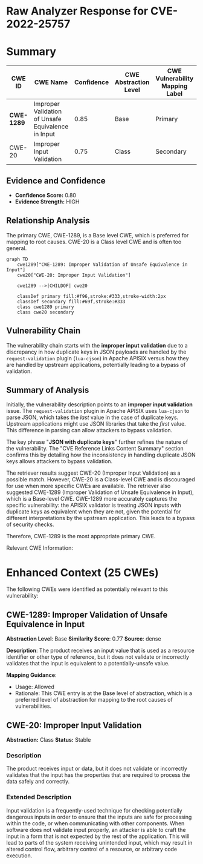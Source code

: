 # Raw Analyzer Response for CVE-2022-25757

# Summary
| CWE ID | CWE Name | Confidence | CWE Abstraction Level | CWE Vulnerability Mapping Label | CWE-Vulnerability Mapping Notes |
|---|---|---|---|---|---|
| **CWE-1289** | Improper Validation of Unsafe Equivalence in Input | 0.85 | Base | Primary | Allowed |
| CWE-20 | Improper Input Validation | 0.75 | Class | Secondary | Discouraged |

## Evidence and Confidence

*   **Confidence Score:** 0.80
*   **Evidence Strength:** HIGH

## Relationship Analysis
The primary CWE, CWE-1289, is a Base level CWE, which is preferred for mapping to root causes. CWE-20 is a Class level CWE and is often too general.

```mermaid
graph TD
    cwe1289["CWE-1289: Improper Validation of Unsafe Equivalence in Input"]
    cwe20["CWE-20: Improper Input Validation"]

    cwe1289 -->|CHILDOF| cwe20

    classDef primary fill:#f96,stroke:#333,stroke-width:2px
    classDef secondary fill:#69f,stroke:#333
    class cwe1289 primary
    class cwe20 secondary
```

## Vulnerability Chain
The vulnerability chain starts with the **improper input validation** due to a discrepancy in how duplicate keys in JSON payloads are handled by the `request-validation` plugin (`lua-cjson`) in Apache APISIX versus how they are handled by upstream applications, potentially leading to a bypass of validation.

## Summary of Analysis
Initially, the vulnerability description points to an **improper input validation** issue. The `request-validation` plugin in Apache APISIX uses `lua-cjson` to parse JSON, which takes the *last* value in the case of duplicate keys. Upstream applications might use JSON libraries that take the *first* value. This difference in parsing can allow attackers to bypass validation.

The key phrase "**JSON with duplicate keys**" further refines the nature of the vulnerability. The "CVE Reference Links Content Summary" section confirms this by detailing how the inconsistency in handling duplicate JSON keys allows attackers to bypass validation.

The retriever results suggest CWE-20 (Improper Input Validation) as a possible match. However, CWE-20 is a Class-level CWE and is discouraged for use when more specific CWEs are available. The retriever also suggested CWE-1289 (Improper Validation of Unsafe Equivalence in Input), which is a Base-level CWE. CWE-1289 more accurately captures the specific vulnerability: the APISIX validator is treating JSON inputs with duplicate keys as equivalent when they are not, given the potential for different interpretations by the upstream application. This leads to a bypass of security checks.

Therefore, CWE-1289 is the most appropriate primary CWE.

Relevant CWE Information:

# Enhanced Context (25 CWEs)
The following CWEs were identified as potentially relevant to this vulnerability:

## CWE-1289: Improper Validation of Unsafe Equivalence in Input
**Abstraction Level**: Base
**Similarity Score**: 0.77
**Source**: dense

**Description**:
The product receives an input value that is used as a resource identifier or other type of reference, but it does not validate or incorrectly validates that the input is equivalent to a potentially-unsafe value.

**Mapping Guidance**:
- Usage: Allowed
- Rationale: This CWE entry is at the Base level of abstraction, which is a preferred level of abstraction for mapping to the root causes of vulnerabilities.

## CWE-20: Improper Input Validation
**Abstraction:** Class
**Status:** Stable

### Description
The product receives input or data, but it does
        not validate or incorrectly validates that the input has the
        properties that are required to process the data safely and
        correctly.

### Extended Description


Input validation is a frequently-used technique for checking potentially dangerous inputs in order to ensure that the inputs are safe for processing within the code, or when communicating with other components. When software does not validate input properly, an attacker is able to craft the input in a form that is not expected by the rest of the application. This will lead to parts of the system receiving unintended input, which may result in altered control flow, arbitrary control of a resource, or arbitrary code execution.